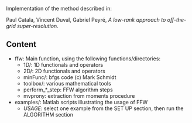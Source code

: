 Implementation of the method described in:

Paul Catala, Vincent Duval, Gabriel Peyré, _A low-rank approach to off-the-grid super-resolution_.

Content
-------
* ffw: Main function, using the following functions/directories:
	- 1D/: 1D functionals and operators
	- 2D/: 2D functionals and operators
	- minFunc/: bfgs code (c) Mark Schmidt
	- toolbox/: various mathematical tools
	- perform_*_step: FFW algorithm steps
	- mvprony: extraction from moments procedure
* examples/: Matlab scripts illustrating the usage of FFW
	- _USAGE_: select one example from the SET UP section, then run the ALGORITHM section


